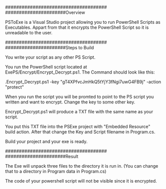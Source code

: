 #####################################
######################Overview

PSToExe is a Visual Studio project allowing you to run PowerShell Scripts as Executables. Appart from that it encrypts the PowerShell Script
so it is unreadable to the user.

#####################################
######################Steps to Build

You write your script as any other PS Script.

You run the PowerShell script located at ExePS/Encrypt/Encrypt_Decrypt.ps1. The Command should look like this:

.Encrypt_Decrypt.ps1 -key "gT4XPfvcJmHkQ5tYjY3fNgi7uwG4FB9j" -action "protect"

When you run the script you will be promted to point to the PS script you written and want to encrypt. Change the key to some other key.

Encrypt_Decrypt.ps1 will produce a TXT file with the same name as your script.

You put this TXT file into the PSExe project with "Embedded Resource" build action. After that change the Key and Script filename in Program.cs.

Build your project and your exe is ready.

#####################################
######################Result

The Exe will unpack three files to the directory it is run in. (You can change that to a directory in Program data in Program.cs)

The code of your powershell script will not be visible since it is encrypted.
